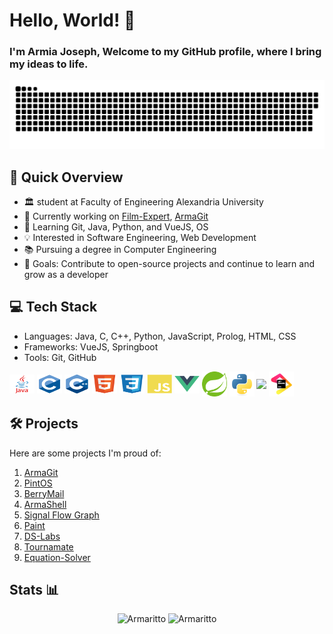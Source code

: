# Hello, World! 👋

### I'm Armia Joseph, Welcome to my GitHub profile, where I bring my ideas to life.

<a href=#><img src="contributions.svg"></a>

## 🚀 Quick Overview

- 🏛️ student at Faculty of Engineering Alexandria University
- 🔭 Currently working on  [Film-Expert](https://github.com/Armaritto/Film-Expert), [ArmaGit](https://github.com/Armaritto/ArmaGit)
- 🌱 Learning Git, Java, Python, and VueJS, OS
- 💡 Interested in Software Engineering, Web Development
- 📚 Pursuing a degree in Computer Engineering
- 🎯 Goals: Contribute to open-source projects and continue to learn and grow as a developer

## 💻 Tech Stack

- Languages: Java, C, C++, Python, JavaScript, Prolog, HTML, CSS
- Frameworks: VueJS, Springboot
- Tools: Git, GitHub
<div style="display: inline_block">
  <img align="center" height="30" width="40" src="https://github.com/devicons/devicon/blob/master/icons/java/java-original-wordmark.svg">
  <img align="center" height="30" width="40" src="https://github.com/devicons/devicon/blob/master/icons/c/c-original.svg">
  <img align="center" height="30" width="40" src="https://github.com/devicons/devicon/blob/master/icons/cplusplus/cplusplus-original.svg">
  <img align="center" height="30" width="40" src="https://raw.githubusercontent.com/devicons/devicon/master/icons/html5/html5-original.svg">
  <img align="center" height="30" width="40" src="https://raw.githubusercontent.com/devicons/devicon/master/icons/css3/css3-original.svg">
  <img align="center" height="30" width="40" src="https://raw.githubusercontent.com/devicons/devicon/master/icons/javascript/javascript-plain.svg">
  <img align="center" height="30" width="40" src="https://github.com/devicons/devicon/blob/master/icons/vuejs/vuejs-original.svg">
  <img align="center" heigth="30" width="40" src="https://github.com/devicons/devicon/blob/master/icons/spring/spring-original.svg">
  <img align="center" heigth="30" width="40" src="https://github.com/devicons/devicon/blob/master/icons/python/python-original.svg">
  <img align="center" heigth="30" width="40" src="https://www.vectorlogo.zone/logos/git-scm/git-scm-icon.svg">
  <img align="center" heigth="30" width="40" src="https://github.com/devicons/devicon/blob/master/icons/jetbrains/jetbrains-original.svg">
</div>

## 🛠️ Projects

Here are some projects I'm proud of:

1. [ArmaGit](https://github.com/Armaritto/ArmaGit)
2. [PintOS](https://github.com/Armaritto/PintOS)
3. [BerryMail](https://github.com/Armaritto/BerryMail)
4. [ArmaShell](https://github.com/Armaritto/ArmaShell)
5. [Signal Flow Graph](https://github.com/Armaritto/signal-flow-graph)
6. [Paint](https://github.com/Armaritto/Paint)
7. [DS-Labs](https://github.com/Armaritto/CSE224-Data-Structures-2-Labs)
8. [Tournamate](https://github.com/Armaritto/Tournamate)
9. [Equation-Solver](https://github.com/SantiagoMontag/Equation-Solver) 

## Stats 📊

<div align="center">
  <img height="180em" src="https://github-readme-stats.vercel.app/api/top-langs/?username=armaritto&layout=compact&show_icons=true&theme=algolia&border_radius=20" alt="Armaritto"/>
  <img height="180em" src="https://github-readme-stats.vercel.app/api?username=Armaritto&border_radius=20&theme=algolia" alt="Armaritto"/>
  <!-- <img height="180em" src="https://streak-stats.demolab.com?user=armaritto&count_private=true&theme=algolia&border_radius=20" alt="Armaritto"/> ->
</div>


## 🌐 Connect with Me

- LinkedIn: [Armia Joseph](https://www.linkedin.com/in/armia-joseph-602998220/)
- X: [armaritto](https://twitter.com/armaritto)
- Chess.com: [armia404](https://www.chess.com/member/armia404)


## 🤝 Let's Collaborate!

I'm always open to collaboration and feedback. If you find something interesting or have any suggestions, feel free to reach out.

Happy coding! 🚀

